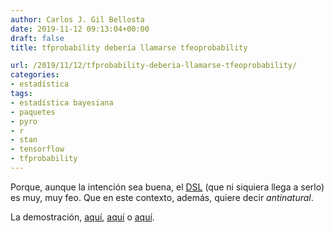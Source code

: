 ```yaml
---
author: Carlos J. Gil Bellosta
date: 2019-11-12 09:13:04+00:00
draft: false
title: tfprobability debería llamarse tfeoprobability

url: /2019/11/12/tfprobability-deberia-llamarse-tfeoprobability/
categories:
- estadística
tags:
- estadística bayesiana
- paquetes
- pyro
- r
- stan
- tensorflow
- tfprobability
---
```





Porque, aunque la intención sea buena, el [DSL](https://en.wikipedia.org/wiki/Domain-specific_language) (que ni siquiera llega a serlo) es muy, muy feo. Que en este contexto, además, quiere decir _antinatural_.







La demostración, [aquí](https://cran.r-project.org/web/packages/tfprobability/vignettes/dynamic_linear_models.html), [aquí](https://cran.r-project.org/web/packages/tfprobability/vignettes/hamiltonian_monte_carlo.html) o [aquí](https://blogs.rstudio.com/tensorflow/posts/2019-05-06-tadpoles-on-tensorflow/).



